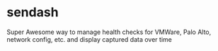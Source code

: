 # sendash
Super Awesome way to manage health checks for VMWare, Palo Alto, network config, etc. and display captured data over time

